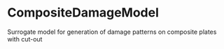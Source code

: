 # CompositeDamageModel
Surrogate model for generation of damage patterns on composite plates with cut-out
